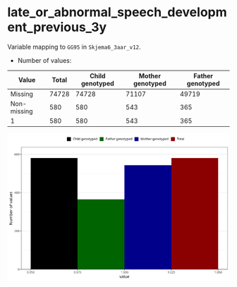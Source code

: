 # late_or_abnormal_speech_development_previous_3y
Variable mapping to `GG95` in `Skjema6_3aar_v12`.
- Number of values:

| Value | Total | Child genotyped | Mother genotyped | Father genotyped |
| ----- | ----- | --------------- | ---------------- | ---------------- |
| Missing | 74728 | 74728 | 71107 | 49719 |
| Non-missing | 580 | 580 | 543 | 365 |
| 1 | 580 | 580 | 543 | 365 |



![](late_or_abnormal_speech_development_previous_3y_n.png)



